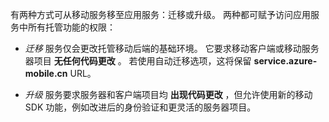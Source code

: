 有两种方式可从移动服务移至应用服务：迁移或升级。 两种都可赋予访问应用服务中所有托管功能的权限：

- *迁移* 服务仅会更改托管移动后端的基础环境。 它要求移动客户端或移动服务器项目 **无任何代码更改** 。 若使用自动迁移选项，这将保留 **service.azure-mobile.cn** URL。 

- *升级* 服务要求服务器和客户端项目均 **出现代码更改** ，但允许使用新的移动 SDK 功能，例如改进后的身份验证和更灵活的服务器项目。